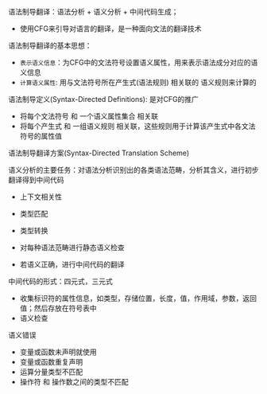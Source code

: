 语法制导翻译：语法分析 + 语义分析 + 中间代码生成；

- 使用CFG来引导对语言的翻译，是一种面向文法的翻译技术

语法制导翻译的基本思想：

- `表示语义信息`：为CFG中的文法符号设置语义属性，用来表示语法成分对应的语义信息
- `计算语义属性`: 用与文法符号所在产生式(语法规则) 相关联的 语义规则来计算的

语法制导定义(Syntax-Directed Definitions): 是对CFG的推广

- 将每个文法符号 和 一个语义属性集合 相关联
- 将每个产生式 和 一组语义规则 相关联，这些规则用于计算该产生式中各文法符号的属性值

语法制导翻译方案(Syntax-Directed Translation Scheme)

语义分析的主要任务：对语法分析识别出的各类语法范畴，分析其含义，进行初步翻译得到中间代码

- 上下文相关性
- 类型匹配
- 类型转换

- 对每种语法范畴进行静态语义检查
- 若语义正确，进行中间代码的翻译

中间代码的形式：四元式，三元式

- 收集标识符的属性信息，如类型，存储位置，长度，值，作用域，参数，返回值；然后存放在符号表中
- 语义检查

语义错误

- 变量或函数未声明就使用
- 变量或函数重复声明
- 运算分量类型不匹配
- 操作符 和 操作数之间的类型不匹配